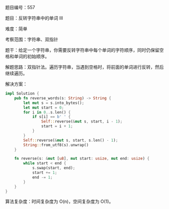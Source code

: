 题目编号：557

题目：反转字符串中的单词 III

难度：简单

考察范围：字符串、双指针

题干：给定一个字符串，你需要反转字符串中每个单词的字符顺序，同时仍保留空格和单词的初始顺序。

解题思路：双指针法。遍历字符串，当遇到空格时，将前面的单词进行反转，然后继续遍历。

解决方案：

```rust
impl Solution {
    pub fn reverse_words(s: String) -> String {
        let mut s = s.into_bytes();
        let mut start = 0;
        for i in 0..s.len() {
            if s[i] == b' ' {
                Self::reverse(&mut s, start, i - 1);
                start = i + 1;
            }
        }
        Self::reverse(&mut s, start, s.len() - 1);
        String::from_utf8(s).unwrap()
    }

    fn reverse(s: &mut [u8], mut start: usize, mut end: usize) {
        while start < end {
            s.swap(start, end);
            start += 1;
            end -= 1;
        }
    }
}
```

算法复杂度：时间复杂度为 O(n)，空间复杂度为 O(1)。